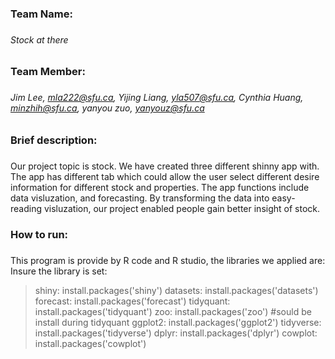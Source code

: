 ### Team Name: <h3> 
###### Stock at there <h6>
### Team Member: <h3> 
###### Jim Lee, mla222@sfu.ca, Yijing Liang, yla507@sfu.ca, Cynthia Huang, minzhih@sfu.ca, yanyou zuo, yanyouz@sfu.ca <h6>

### Brief description: <h3> 
Our project topic is stock. We have created three different shinny app with. The app has different tab which could allow the user select different desire information for different stock and properties. The app functions include data visluzation, and forecasting. By transforming the data into easy-reading visluzation, our project enabled people gain better insight of stock.

### How to run: <h3> 
This program is provide by R code and R studio, the libraries we applied are: 
Insure the library is set:
> shiny:  install.packages('shiny')
> datasets:  install.packages('datasets')
> forecast:  install.packages('forecast')
> tidyquant:  install.packages('tidyquant')
> zoo:  install.packages('zoo') #sould be install during tidyquant
> ggplot2:  install.packages('ggplot2')
> tidyverse:  install.packages('tidyverse')
> dplyr:  install.packages('dplyr')
> cowplot:  install.packages('cowplot')


